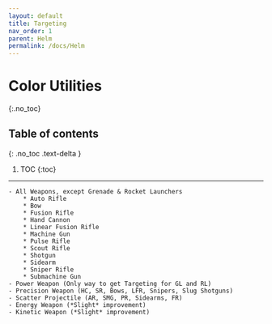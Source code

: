 ```yaml
---
layout: default
title: Targeting
nav_order: 1
parent: Helm
permalink: /docs/Helm
---
```


# Color Utilities
{:.no_toc}

## Table of contents
{: .no_toc .text-delta }

1. TOC
{:toc}

---

    - All Weapons, except Grenade & Rocket Launchers
        * Auto Rifle
        * Bow
        * Fusion Rifle
        * Hand Cannon
        * Linear Fusion Rifle
        * Machine Gun
        * Pulse Rifle
        * Scout Rifle
        * Shotgun
        * Sidearm
        * Sniper Rifle
        * Submachine Gun
    - Power Weapon (Only way to get Targeting for GL and RL)
    - Precision Weapon (HC, SR, Bows, LFR, Snipers, Slug Shotguns)
    - Scatter Projectile (AR, SMG, PR, Sidearms, FR)
    - Energy Weapon (*Slight* improvement)
    - Kinetic Weapon (*Slight* improvement)
